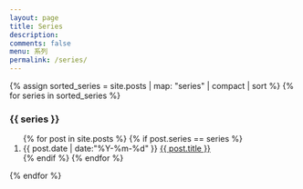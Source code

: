 ```yaml
---
layout: page
title: Series
description:
comments: false
menu: 系列
permalink: /series/
---
```


<section class="container posts-content">
  
{% assign sorted_series = site.posts | map: "series" | compact | sort %}
{% for series in sorted_series %}
  <h3 id="{{ series }}">{{ series }}</h3>
  <ol class="posts-list">
  {% for post in site.posts %}
    {% if post.series == series %}
    <li class="posts-list-item">
    <span class="posts-list-meta">{{ post.date | date:"%Y-%m-%d" }}</span>
    <a class="posts-list-name" href="{{ site.url }}{{ post.url }}">{{ post.title }}</a>
    </li>
    {% endif %}
  {% endfor %}
  </ol>
{% endfor %}
</section>

<!-- /section.content -->
